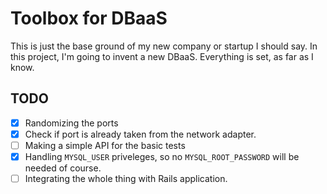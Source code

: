 # Toolbox for DBaaS 

This is just the base ground of my new company or startup I should say. In this project, I'm going to invent a new DBaaS. Everything is set, as far as I know. 

## TODO 

- [x] Randomizing the ports 
- [x] Check if port is already taken from the network adapter. 
- [ ] Making a simple API for the basic tests 
- [x] Handling `MYSQL_USER` priveleges, so no `MYSQL_ROOT_PASSWORD` will be needed of course. 
- [ ] Integrating the whole thing with Rails application. 